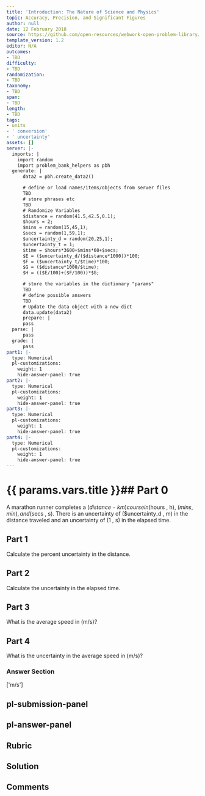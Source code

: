```yaml
---
title: 'Introduction: The Nature of Science and Physics'
topic: Accuracy, Precision, and Significant Figures
author: null
date: 12 February 2018
source: https://github.com/open-resources/webwork-open-problem-library/tree/master/Contrib/BrockPhysics/College_Physics_Urone/1.The_Nature_of_Science_and_Physics/1-03.Accuracy_Precision_and_Significant_Figures/NU_U17_01_03_014.pg
template_version: 1.2
editor: N/A
outcomes:
- TBD
difficulty:
- TBD
randomization:
- TBD
taxonomy:
- TBD
span:
- TBD
length:
- TBD
tags:
- units
- ' conversion'
- ' uncertainty'
assets: []
server: |-
  imports: |
    import random
    import problem_bank_helpers as pbh
  generate: |
      data2 = pbh.create_data2()

      # define or load names/items/objects from server files
      TBD
      # store phrases etc
      TBD
      # Randomize Variables
      $distance = random(41.5,42.5,0.1);
      $hours = 2;
      $mins = random(15,45,1);
      $secs = random(1,59,1);
      $uncertainty_d = random(20,25,1);
      $uncertainty_t = 1;
      $time = $hours*3600+$mins*60+$secs;
      $E = ($uncertainty_d/($distance*1000))*100;
      $F = ($uncertainty_t/$time)*100;
      $G = ($distance*1000/$time);
      $H = (($E/100)+($F/100))*$G;

      # store the variables in the dictionary "params"
      TBD
      # define possible answers
      TBD
      # Update the data object with a new dict
      data.update(data2)
      prepare: |
      pass
  parse: |
      pass
  grade: |
      pass
part1: |-
  type: Numerical
  pl-customizations:
    weight: 1
    hide-answer-panel: true
part2: |-
  type: Numerical
  pl-customizations:
    weight: 1
    hide-answer-panel: true
part3: |-
  type: Numerical
  pl-customizations:
    weight: 1
    hide-answer-panel: true
part4: |-
  type: Numerical
  pl-customizations:
    weight: 1
    hide-answer-panel: true
---
```


# {{ params.vars.title }}## Part 0 
A marathon runner completes a ($distance -km) course in ($hours , h), ($mins , min), and ($secs , s). There is an uncertainty of ($uncertainty_d , m) in the distance traveled and an uncertainty of (1 , s) in the elapsed time. 
## Part 1 
Calculate the percent uncertainty in the distance. 
## Part 2 
Calculate the uncertainty in the elapsed time. 
## Part 3 
What is the average speed in (m/s)? 
## Part 4 
What is the uncertainty in the average speed in (m/s)? 


### Answer Section 
['m/s']

## pl-submission-panel 


## pl-answer-panel 


## Rubric 


## Solution 


## Comments 


